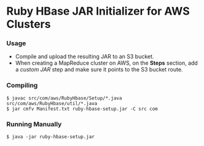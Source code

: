 # Ruby HBase JAR Initializer for AWS Clusters

### Usage

* Compile and upload the resulting JAR to an S3 bucket.
* When creating a MapReduce cluster on AWS, on the **Steps** section, add a _custom JAR_ step and make sure it points to the S3 bucket route.

### Compiling

    $ javac src/com/aws/RubyHbase/Setup/*.java src/com/aws/RubyHbase/util/*.java
    $ jar cmfv Manifest.txt ruby-hbase-setup.jar -C src com

### Running Manually

`$ java -jar ruby-hbase-setup.jar`